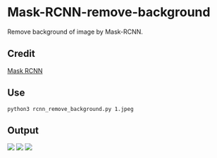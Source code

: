# Mask-RCNN-remove-background
Remove background of image by Mask-RCNN.

## Credit
[Mask RCNN](https://github.com/matterport/Mask_RCNN)

## Use
```
python3 rcnn_remove_background.py 1.jpeg
```

## Output
![](https://github.com/jysh1214/Mask-RCNN-remove-background/blob/master/img/1.png)
![](https://github.com/jysh1214/Mask-RCNN-remove-background/blob/master/img/2.png)
![](https://github.com/jysh1214/Mask-RCNN-remove-background/blob/master/img/3.png)
